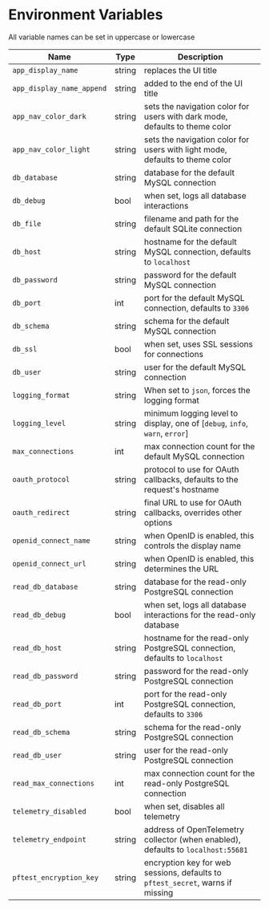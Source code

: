 <!--- Content managed by Project Forge, see [projectforge.md] for details. -->
# Environment Variables

All variable names can be set in uppercase or lowercase

| Name                      | Type   | Description                                                                      |
|---------------------------|--------|----------------------------------------------------------------------------------|
| `app_display_name`        | string | replaces the UI title                                                            |
| `app_display_name_append` | string | added to the end of the UI title                                                 |
| `app_nav_color_dark`      | string | sets the navigation color for users with dark mode, defaults to theme color      |
| `app_nav_color_light`     | string | sets the navigation color for users with light mode, defaults to theme color     |
| `db_database`             | string | database for the default MySQL connection                                        |
| `db_debug`                | bool   | when set, logs all database interactions                                         |
| `db_file`                 | string | filename and path for the default SQLite connection                              |
| `db_host`                 | string | hostname for the default MySQL connection, defaults to `localhost`               |
| `db_password`             | string | password for the default MySQL connection                                        |
| `db_port`                 | int    | port for the default MySQL connection, defaults to `3306`                        |
| `db_schema`               | string | schema for the default MySQL connection                                          |
| `db_ssl`                  | bool   | when set, uses SSL sessions for connections                                      |
| `db_user`                 | string | user for the default MySQL connection                                            |
| `logging_format`          | string | When set to `json`, forces the logging format                                    |
| `logging_level`           | string | minimum logging level to display, one of [`debug`, `info`, `warn`, `error`]      |
| `max_connections`         | int    | max connection count for the default MySQL connection                            |
| `oauth_protocol`          | string | protocol to use for OAuth callbacks, defaults to the request's hostname          |
| `oauth_redirect`          | string | final URL to use for OAuth callbacks, overrides other options                    |
| `openid_connect_name`     | string | when OpenID is enabled, this controls the display name                           |
| `openid_connect_url`      | string | when OpenID is enabled, this determines the URL                                  |
| `read_db_database`        | string | database for the read-only PostgreSQL connection                                 |
| `read_db_debug`           | bool   | when set, logs all database interactions for the read-only database              |
| `read_db_host`            | string | hostname for the read-only PostgreSQL connection, defaults to `localhost`        |
| `read_db_password`        | string | password for the read-only PostgreSQL connection                                 |
| `read_db_port`            | int    | port for the read-only PostgreSQL connection, defaults to `3306`                 |
| `read_db_schema`          | string | schema for the read-only PostgreSQL connection                                   |
| `read_db_user`            | string | user for the read-only PostgreSQL connection                                     |
| `read_max_connections`    | int    | max connection count for the read-only PostgreSQL connection                     |
| `telemetry_disabled`      | bool   | when set, disables all telemetry                                                 |
| `telemetry_endpoint`      | string | address of OpenTelemetry collector (when enabled), defaults to `localhost:55681` |
| `pftest_encryption_key`   | string | encryption key for web sessions, defaults to `pftest_secret`, warns if missing   |
